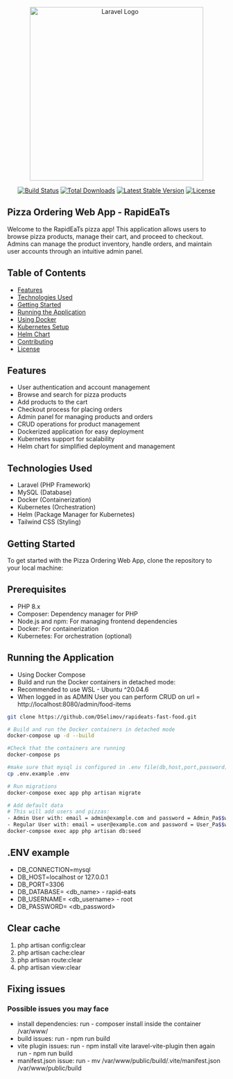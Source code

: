 <p align="center"><a href="https://laravel.com" target="_blank"><img src="https://raw.githubusercontent.com/laravel/art/master/logo-lockup/5%20SVG/2%20CMYK/1%20Full%20Color/laravel-logolockup-cmyk-red.svg" width="400" alt="Laravel Logo"></a></p>

<p align="center">
<a href="https://github.com/laravel/framework/actions"><img src="https://github.com/laravel/framework/workflows/tests/badge.svg" alt="Build Status"></a>
<a href="https://packagist.org/packages/laravel/framework"><img src="https://img.shields.io/packagist/dt/laravel/framework" alt="Total Downloads"></a>
<a href="https://packagist.org/packages/laravel/framework"><img src="https://img.shields.io/packagist/v/laravel/framework" alt="Latest Stable Version"></a>
<a href="https://packagist.org/packages/laravel/framework"><img src="https://img.shields.io/packagist/l/laravel/framework" alt="License"></a>
</p>

## Pizza Ordering Web App - RapidEaTs

Welcome to the RapidEaTs pizza app! This application allows users to browse pizza products, manage their cart, and proceed to checkout. Admins can manage the product inventory, handle orders, and maintain user accounts through an intuitive admin panel.

## Table of Contents

- [Features](#features)
- [Technologies Used](#technologies-used)
- [Getting Started](#getting-started)
- [Running the Application](#running-the-application)
- [Using Docker](#using-docker)
- [Kubernetes Setup](#kubernetes-setup)
- [Helm Chart](#helm-chart)
- [Contributing](#contributing)
- [License](#license)

## Features

- User authentication and account management
- Browse and search for pizza products
- Add products to the cart
- Checkout process for placing orders
- Admin panel for managing products and orders
- CRUD operations for product management
- Dockerized application for easy deployment
- Kubernetes support for scalability
- Helm chart for simplified deployment and management

## Technologies Used

- Laravel (PHP Framework)
- MySQL (Database)
- Docker (Containerization)
- Kubernetes (Orchestration)
- Helm (Package Manager for Kubernetes)
- Tailwind CSS (Styling)

## Getting Started

To get started with the Pizza Ordering Web App, clone the repository to your local machine:

## Prerequisites
- PHP 8.x
- Composer: Dependency manager for PHP
- Node.js and npm: For managing frontend dependencies
- Docker: For containerization
- Kubernetes: For orchestration (optional)

## Running the Application

- Using Docker Compose
- Build and run the Docker containers in detached mode:
- Recommended to use WSL - Ubuntu ^20.04.6 
- When logged in as ADMIN User you can perform CRUD on url = http://localhost:8080/admin/food-items

```bash
git clone https://github.com/DSelimov/rapideats-fast-food.git

# Build and run the Docker containers in detached mode
docker-compose up -d --build

#Check that the containers are running
docker-compose ps

#make sure that mysql is configured in .env file(db,host,port,password)
cp .env.example .env 

# Run migrations
docker-compose exec app php artisan migrate

# Add default data
# This will add users and pizzas:
- Admin User with: email = admin@example.com and password = Admin_Pa$$word;
- Regular User with: email = user@example.com and password = User_Pa$$word;
docker-compsoe exec app php artisan db:seed

```

## .ENV example
- DB_CONNECTION=mysql
- DB_HOST=localhost or 127.0.0.1
- DB_PORT=3306
- DB_DATABASE= <db_name> - rapid-eats
- DB_USERNAME= <db_username> - root
- DB_PASSWORD= <db_password>

## Clear cache

1) php artisan config:clear
2) php artisan cache:clear
3) php artisan route:clear
4) php artisan view:clear


## Fixing issues

### Possible issues you may face

- install dependencies: run - composer install inside the container /var/www/
- build issues: run - npm run build
- vite plugin issues: run - npm install vite laravel-vite-plugin then again run - npm run build
- manifest.json issue: run  - mv /var/www/public/build/.vite/manifest.json /var/www/public/build


